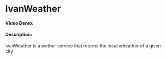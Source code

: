 # IvanWeather
#### Video Demo:  <URL HERE>
#### Description:
IvanWeather is a wether service that returns the local wheather of a given city